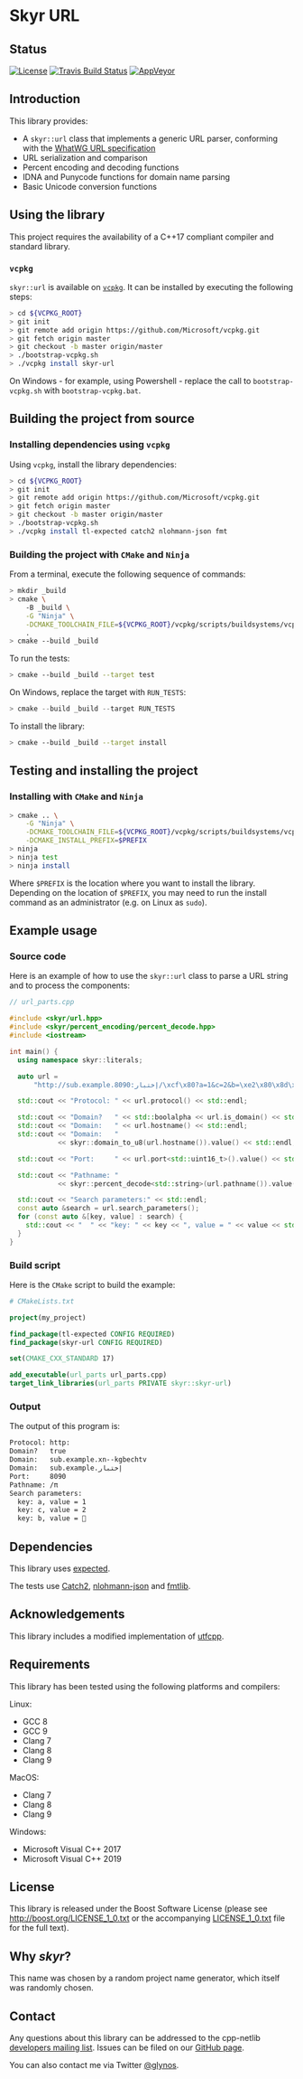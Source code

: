 # Skyr URL

## Status

[![License](
    https://img.shields.io/badge/license-boost-blue.svg "License")](
    https://github.com/cpp-netlib/url/blob/master/LICENSE_1_0.txt)
[![Travis Build Status](
    https://travis-ci.org/cpp-netlib/url.svg?branch=master "Build Status")](
    https://travis-ci.org/cpp-netlib/url)
[![AppVeyor](https://ci.appveyor.com/api/projects/status/1iblsi5apka29dmg?svg=true)](
    https://ci.appveyor.com/project/glynos/url-3aeqd)

## Introduction

This library provides:

* A ``skyr::url`` class that implements a generic URL parser,
  conforming with the [WhatWG URL specification](https://url.spec.whatwg.org/#url-class)
* URL serialization and comparison
* Percent encoding and decoding functions
* IDNA and Punycode functions for domain name parsing
* Basic Unicode conversion functions

## Using the library

This project requires the availability of a C++17 compliant compiler
and standard library.

### ``vcpkg``

``skyr::url`` is available on [``vcpkg``](https://github.com/microsoft/vcpkg).
It can be installed by executing the following steps:

```bash
> cd ${VCPKG_ROOT}
> git init
> git remote add origin https://github.com/Microsoft/vcpkg.git
> git fetch origin master
> git checkout -b master origin/master
> ./bootstrap-vcpkg.sh
> ./vcpkg install skyr-url
```

On Windows - for example, using Powershell - replace the
call to ``bootstrap-vcpkg.sh`` with ``bootstrap-vcpkg.bat``.

## Building the project from source

### Installing dependencies using `vcpkg`

Using `vcpkg`, install the library dependencies:

```bash
> cd ${VCPKG_ROOT}
> git init
> git remote add origin https://github.com/Microsoft/vcpkg.git
> git fetch origin master
> git checkout -b master origin/master
> ./bootstrap-vcpkg.sh
> ./vcpkg install tl-expected catch2 nlohmann-json fmt
```

### Building the project with `CMake` and `Ninja`

From a terminal, execute the following sequence of commands:

```bash
> mkdir _build
> cmake \
    -B _build \
    -G "Ninja" \
    -DCMAKE_TOOLCHAIN_FILE=${VCPKG_ROOT}/vcpkg/scripts/buildsystems/vcpkg.cmake \
    .
> cmake --build _build
```

To run the tests:

```bash
> cmake --build _build --target test
```

On Windows, replace the target with ``RUN_TESTS``:

```powershell
> cmake --build _build --target RUN_TESTS
```

To install the library:

```bash
> cmake --build _build --target install
```

## Testing and installing the project

### Installing with `CMake` and `Ninja`

```bash
> cmake .. \
    -G "Ninja" \
    -DCMAKE_TOOLCHAIN_FILE=${VCPKG_ROOT}/vcpkg/scripts/buildsystems/vcpkg.cmake \
    -DCMAKE_INSTALL_PREFIX=$PREFIX
> ninja
> ninja test
> ninja install
```

Where `$PREFIX` is the location where you want to install the
library. Depending on the location of `$PREFIX`, you may need to run
the install command as an administrator (e.g. on Linux as `sudo`).


## Example usage

### Source code

Here is an example of how to use the ``skyr::url`` class to parse a
URL string and to process the components:

```c++
// url_parts.cpp

#include <skyr/url.hpp>
#include <skyr/percent_encoding/percent_decode.hpp>
#include <iostream>

int main() {
  using namespace skyr::literals;

  auto url =
      "http://sub.example.إختبار:8090/\xcf\x80?a=1&c=2&b=\xe2\x80\x8d\xf0\x9f\x8c\x88"_url;

  std::cout << "Protocol: " << url.protocol() << std::endl;

  std::cout << "Domain?   " << std::boolalpha << url.is_domain() << std::endl;
  std::cout << "Domain:   " << url.hostname() << std::endl;
  std::cout << "Domain:   "
            << skyr::domain_to_u8(url.hostname()).value() << std::endl;

  std::cout << "Port:     " << url.port<std::uint16_t>().value() << std::endl;

  std::cout << "Pathname: "
            << skyr::percent_decode<std::string>(url.pathname()).value() << std::endl;

  std::cout << "Search parameters:" << std::endl;
  const auto &search = url.search_parameters();
  for (const auto &[key, value] : search) {
    std::cout << "  " << "key: " << key << ", value = " << value << std::endl;
  }
}
```

### Build script

Here is the ``CMake`` script to build the example:

```cmake
# CMakeLists.txt

project(my_project)

find_package(tl-expected CONFIG REQUIRED)
find_package(skyr-url CONFIG REQUIRED)

set(CMAKE_CXX_STANDARD 17)

add_executable(url_parts url_parts.cpp)
target_link_libraries(url_parts PRIVATE skyr::skyr-url)
```

### Output

The output of this program is:

```bash
Protocol: http:
Domain?   true
Domain:   sub.example.xn--kgbechtv
Domain:   sub.example.إختبار
Port:     8090
Pathname: /π
Search parameters:
  key: a, value = 1
  key: c, value = 2
  key: b, value = ‍🌈
```

## Dependencies

This library uses [expected](https://github.com/TartanLlama/expected).

The tests use [Catch2](https://github.com/catchorg/catch2),
[nlohmann-json](https://github.com/nlohmann/json) and
[fmtlib](https://github.com/fmtlib/fmt).

## Acknowledgements

This library includes a modified implementation of [utfcpp](https://github.com/nemtrif/utfcpp).

## Requirements

This library has been tested using the following platforms and
compilers:

Linux:

* GCC 8
* GCC 9
* Clang 7
* Clang 8
* Clang 9

MacOS:

* Clang 7
* Clang 8
* Clang 9

Windows:

* Microsoft Visual C++ 2017
* Microsoft Visual C++ 2019

## License

This library is released under the Boost Software License (please see
http://boost.org/LICENSE_1_0.txt or the accompanying [LICENSE_1_0.txt](LICENSE_1_0.txt)
file for the full text).

## Why *skyr*?

This name was chosen by a random project name generator, which
itself was randomly chosen.

## Contact

Any questions about this library can be addressed to the cpp-netlib
[developers mailing list](cpp-netlib@googlegroups.com). Issues can
be filed on our [GitHub page](http://github.com/cpp-netlib/url/issues).

You can also contact me via Twitter [@glynos](https://twitter.com/glynos).
